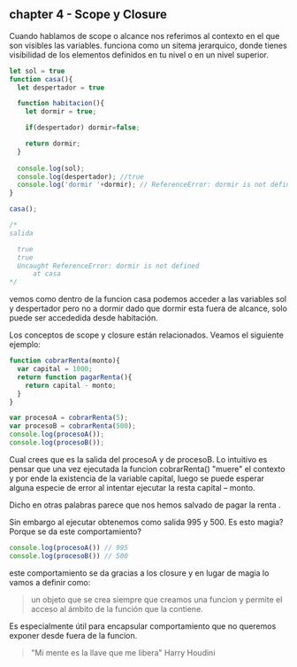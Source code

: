 ## **chapter 4** - Scope y Closure

Cuando hablamos de scope o alcance nos referimos al contexto en el que son visibles las variables.  funciona como un sitema jerarquico, donde tienes visibilidad de los elementos definidos en tu nivel o en un nivel superior.

```js
let sol = true
function casa(){
  let despertador = true

  function habitacion(){
    let dormir = true;

    if(despertador) dormir=false;

    return dormir; 
  }
  
  console.log(sol);	
  console.log(despertador); //true
  console.log('dormir '+dormir); // ReferenceError: dormir is not defined
}

casa();

/*
salida

  true
  true
  Uncaught ReferenceError: dormir is not defined
      at casa 
*/
```

vemos como dentro de la funcion casa podemos acceder a las variables sol y despertador pero no a dormir
dado que dormir esta fuera de alcance, solo puede ser accededida desde habitación.

Los conceptos de scope y closure están relacionados. Veamos el siguiente ejemplo:

```js
function cobrarRenta(monto){
  var capital = 1000;
  return function pagarRenta(){
    return capital - monto;
  }
}  

var procesoA = cobrarRenta(5);
var procesoB = cobrarRenta(500);
console.log(procesoA()); 
console.log(procesoB());
```
Cual crees que es la salida del procesoA y de procesoB.
Lo intuitivo es pensar que una vez ejecutada la funcion cobrarRenta() "muere" el contexto y por ende la existencia de la variable capital, luego se puede esperar alguna especie de error al intentar ejecutar la resta capital – monto.

Dicho en otras palabras parece que nos hemos salvado de pagar la renta .

Sin embargo al ejecutar obtenemos como salida 
995 y 500. Es esto magia? Porque se da este comportamiento?

```js
console.log(procesoA()) // 995
console.log(procesoB()) // 500
```

este comportamiento se da gracias a los closure y en lugar de magia lo vamos a definir
como:

> un objeto que se crea siempre que creamos una funcion y permite el acceso al ámbito de la función que la contiene. 

Es especialmente útil para encapsular comportamiento que no queremos exponer desde fuera de la funcion.

>"Mi mente es la llave que me libera" Harry Houdini
